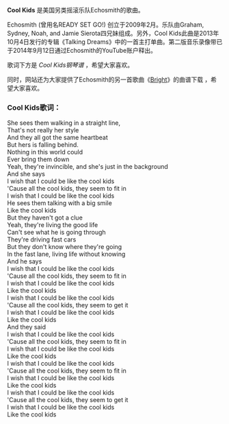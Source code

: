 

**Cool Kids** 是美国另类摇滚乐队Echosmith的歌曲。

Echosmith (曾用名READY SET GO!) 创立于2009年2月。乐队由Graham, Sydney, Noah, and Jamie
Sierota四兄妹组成。另外，Cool Kids此曲是2013年10月4日发行的专辑《Talking
Dreams》中的一首主打单曲。第二版音乐录像带已于2014年9月12日通过Echosmith的YouTube账户释出。

歌词下方是 _Cool Kids钢琴谱_ ，希望大家喜欢。

同时，网站还为大家提供了Echosmith的另一首歌曲《[Bright](Music-6201-Bright-Echosmith.html
"Bright")》的曲谱下载 ，希望大家喜欢。

### Cool Kids歌词：

She sees them walking in a straight line,  
That's not really her style  
And they all got the same heartbeat  
But hers is falling behind.  
Nothing in this world could  
Ever bring them down  
Yeah, they're invincible, and she's just in the background  
And she says  
I wish that I could be like the cool kids  
'Cause all the cool kids, they seem to fit in  
I wish that I could be like the cool kids  
He sees them talking with a big smile  
Like the cool kids  
But they haven't got a clue  
Yeah, they're living the good life  
Can't see what he is going through  
They're driving fast cars  
But they don't know where they're going  
In the fast lane, living life without knowing  
And he says  
I wish that I could be like the cool kids  
'Cause all the cool kids, they seem to fit in  
I wish that I could be like the cool kids  
Like the cool kids  
I wish that I could be like the cool kids  
'Cause all the cool kids, they seem to get it  
I wish that I could be like the cool kids  
Like the cool kids  
And they said  
I wish that I could be like the cool kids  
'Cause all the cool kids, they seem to fit in  
I wish that I could be like the cool kids  
Like the cool kids  
I wish that I could be like the cool kids  
'Cause all the cool kids, they seem to fit in  
I wish that I could be like the cool kids  
Like the cool kids  
I wish that I could be like the cool kids  
'Cause all the cool kids, they seem to get it  
I wish that I could be like the cool kids  
Like the cool kids

